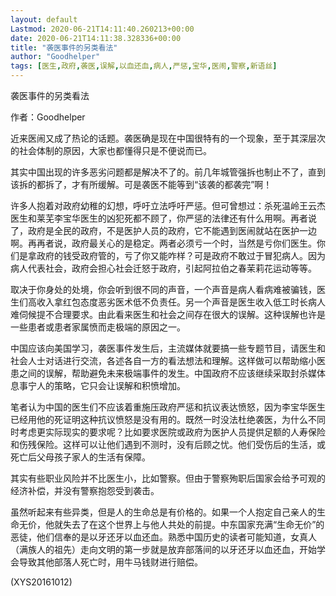 ```yaml
---
layout: default
Lastmod: 2020-06-21T14:11:40.260213+00:00
date: 2020-06-21T14:11:38.328336+00:00
title: "袭医事件的另类看法"
author: "Goodhelper"
tags: [医生,政府,袭医,误解,以血还血,病人,严惩,宝华,医闹,警察,新语丝]
---
```


袭医事件的另类看法

作者：Goodhelper

近来医闹又成了热论的话题。袭医确是现在中国很特有的一个现象，至于其深层次的社会体制的原因，大家也都懂得只是不便说而已。

其实中国出现的许多恶劣问题都是解决不了的。前几年城管强拆也制止不了，直到该拆的都拆了，才有所缓解。可是袭医不能等到“该袭的都袭完”啊！

许多人抱着对政府幼稚的幻想，呼吁立法呼吁严惩。但可曾想过：杀死温岭王云杰医生和莱芜李宝华医生的凶犯死都不顾了，你严惩的法律还有什么用啊。再者说了，政府是全民的政府，不是医护人员的政府，它不能遇到医闹就站在医护一边啊。再再者说，政府最关心的是稳定。两者必须亏一个时，当然是亏你们医生。你们是拿政府的钱受政府管的，亏了你又能咋样？可是政府不敢过于冒犯病人。因为病人代表社会，政府会担心社会迁怒于政府，引起阿拉伯之春茉莉花运动等等。

取决于你身处的处境，你会听到很不同的声音，一个声音是病人看病难被骗钱，医生们高收入拿红包态度恶劣医术低不负责任。另一个声音是医生收入低工时长病人难伺候提不合理要求。由此看来医生和社会之间存在很大的误解。这种误解也许是一些患者或患者家属愤而走极端的原因之一。

中国应该向美国学习，袭医事件发生后，主流媒体就要搞一些专题节目，请医生和社会人士对话进行交流，各述各自一方的看法想法和理解。这样做可以帮助缩小医患之间的误解，帮助避免未来极端事件的发生。中国政府不应该继续采取封杀媒体息事宁人的策略，它只会让误解和积愤增加。

笔者认为中国的医生们不应该着重施压政府严惩和抗议表达愤怒，因为李宝华医生已经用他的死证明这种抗议愤怒是没有用的。既然一时没法杜绝袭医，为什么不同时考虑更实际现实的要求呢？比如要求医院或政府为医护人员提供足额的人寿保险和伤残保险。这样可以让他们遇到不测时，没有后顾之忧。他们受伤后的生活，或死亡后父母孩子家人的生活有保障。

其实有些职业风险并不比医生小，比如警察。但由于警察殉职后国家会给予可观的经济补偿，并没有警察抱怨受到袭击。

虽然听起来有些异类，但是人的生命总是有价格的。如果一个人抱定自己亲人的生命无价，他就失去了在这个世界上与他人共处的前提。中东国家充满“生命无价”的恶徒，他们信奉的是以牙还牙以血还血。熟悉中国历史的读者可能知道，女真人（满族人的祖先）走向文明的第一步就是放弃部落间的以牙还牙以血还血，开始学会导致其他部落人死亡时，用牛马钱财进行赔偿。

(XYS20161012)

